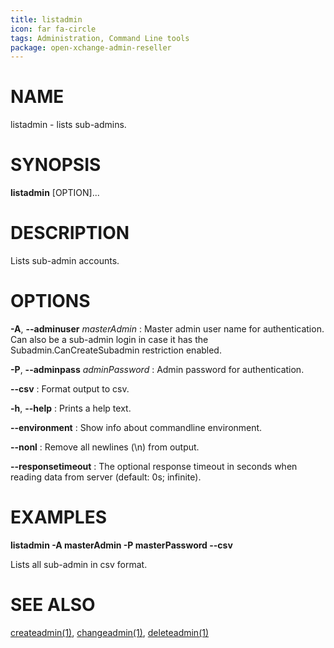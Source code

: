 ```yaml
---
title: listadmin
icon: far fa-circle
tags: Administration, Command Line tools
package: open-xchange-admin-reseller
---
```


# NAME

listadmin - lists sub-admins.

# SYNOPSIS

**listadmin** [OPTION]...

# DESCRIPTION

Lists sub-admin accounts.

# OPTIONS

**-A**, **--adminuser** *masterAdmin*
: Master admin user name for authentication. Can also be a sub-admin login in case it has the Subadmin.CanCreateSubadmin restriction enabled.

**-P**, **--adminpass** *adminPassword*
: Admin password for authentication.

**--csv**
: Format output to csv.

**-h**, **--help**
: Prints a help text.

**--environment**
: Show info about commandline environment.

**--nonl**
: Remove all newlines (\\n) from output.

**--responsetimeout**
: The optional response timeout in seconds when reading data from server (default: 0s; infinite).

# EXAMPLES

**listadmin -A masterAdmin -P masterPassword --csv**

Lists all sub-admin in csv format.

# SEE ALSO

[createadmin(1)](createadmin.html), [changeadmin(1)](changeadmin.html), [deleteadmin(1)](deleteadmin.html)
